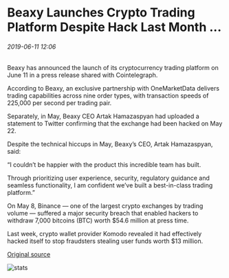 # Beaxy Launches Crypto Trading Platform Despite Hack Last Month ...

###### 2019-06-11 12:06

Beaxy has announced the launch of its cryptocurrency trading platform on June 11 in a press release shared with Cointelegraph.

According to Beaxy, an exclusive partnership with OneMarketData delivers trading capabilities across nine order types, with transaction speeds of 225,000 per second per trading pair.

Separately, in May, Beaxy CEO Artak Hamazaspyan had uploaded a statement to Twitter confirming that the exchange had been hacked on May 22.

Despite the technical hiccups in May, Beaxy’s CEO, Artak Hamazaspyan, said:

“I couldn’t be happier with the product this incredible team has built.

Through prioritizing user experience, security, regulatory guidance and seamless functionality, I am confident we’ve built a best-in-class trading platform.”

On May 8, Binance — one of the largest crypto exchanges by trading volume — suffered a major security breach that enabled hackers to withdraw 7,000 bitcoins (BTC) worth $54.6 million at press time.

Last week, crypto wallet provider Komodo revealed it had effectively hacked itself to stop fraudsters stealing user funds worth $13 million.

[Original source](https://cointelegraph.com/news/beaxy-launches-crypto-trading-platform-despite-hack-last-month)

![stats](https://c.statcounter.com/11760860/0/a89fa40b/1/ "stats")